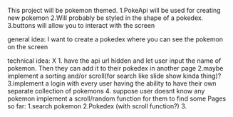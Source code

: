 This project will be pokemon themed.
1.PokeApi will be used for creating new pokemon
2.Will probably be styled in the shape of a pokedex.
3.buttons will allow you to interact with the screen

general idea: I want to create a pokedex where you can see the pokemon on the screen

technical idea:
X 1. have the api url hidden and let user input the name of pokemon. Then they can add it to their pokedex in another
page
2.maybe implement a sorting and/or scroll(for search like slide show kinda thing)?
3.implement a login with every user having the ability to have their own separate collection of pokemons
4. suppose user doesnt know any pokemon implement a scroll/random function for them to find some 
Pages so far:
1.search pokemon
2.Pokedex (with scroll function?)
3.